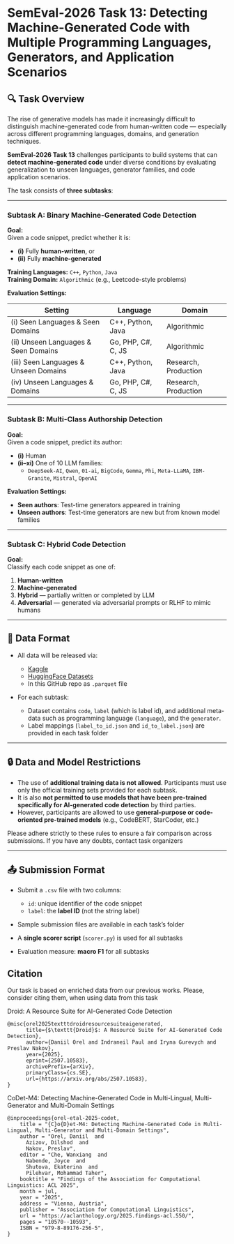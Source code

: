 # SemEval-2026 Task 13: Detecting Machine-Generated Code with Multiple Programming Languages, Generators, and Application Scenarios

## 🔍 Task Overview

The rise of generative models has made it increasingly difficult to distinguish machine-generated code from human-written code — especially across different programming languages, domains, and generation techniques. 

**SemEval-2026 Task 13** challenges participants to build systems that can **detect machine-generated code** under diverse conditions by evaluating generalization to unseen languages, generator families, and code application scenarios.

The task consists of **three subtasks**:

---

### Subtask A: Binary Machine-Generated Code Detection

**Goal:**  
Given a code snippet, predict whether it is:

- **(i)** Fully **human-written**, or  
- **(ii)** Fully **machine-generated**

**Training Languages:** `C++`, `Python`, `Java`  
**Training Domain:** `Algorithmic` (e.g., Leetcode-style problems)

**Evaluation Settings:**

| Setting                              | Language                | Domain                 |
|--------------------------------------|-------------------------|------------------------|
| (i) Seen Languages & Seen Domains    | C++, Python, Java       | Algorithmic            |
| (ii) Unseen Languages & Seen Domains | Go, PHP, C#, C, JS      | Algorithmic            |
| (iii) Seen Languages & Unseen Domains| C++, Python, Java       | Research, Production   |
| (iv) Unseen Languages & Domains      | Go, PHP, C#, C, JS      | Research, Production   |

---

###  Subtask B: Multi-Class Authorship Detection

**Goal:**  
Given a code snippet, predict its author:

- **(i)** Human  
- **(ii–xi)** One of 10 LLM families:
  - `DeepSeek-AI`, `Qwen`, `01-ai`, `BigCode`, `Gemma`, `Phi`, `Meta-LLaMA`, `IBM-Granite`, `Mistral`, `OpenAI`

**Evaluation Settings:**

- **Seen authors**: Test-time generators appeared in training  
- **Unseen authors**: Test-time generators are new but from known model families

---

### Subtask C: Hybrid Code Detection

**Goal:**  
Classify each code snippet as one of:

1. **Human-written**  
2. **Machine-generated**  
3. **Hybrid** — partially written or completed by LLM  
4. **Adversarial** — generated via adversarial prompts or RLHF to mimic humans
---

## 📁 Data Format

- All data will be released via:
  - [Kaggle](#)  
  - [HuggingFace Datasets](https://huggingface.co/datasets/DaniilOr/SemEval-2026-Task13)
  - In this GitHub repo as `.parquet` file

- For each subtask:
  - Dataset contains `code`,  `label` (which is label id), and additional meta-data such as programming language (`language`), and the `generator`.
  - Label mappings (`label_to_id.json` and `id_to_label.json`) are provided in each task folder  

---
## 🔒 Data and Model Restrictions

- The use of **additional training data is not allowed**. Participants must use only the official training sets provided for each subtask.
- It is also **not permitted to use models that have been pre-trained specifically for AI-generated code detection** by third parties.
- However, participants are allowed to use **general-purpose or code-oriented pre-trained models** (e.g., CodeBERT, StarCoder, etc.)

Please adhere strictly to these rules to ensure a fair comparison across submissions. If you have any doubts, contact task organizers

---

## 📤 Submission Format

- Submit a `.csv` file with two columns:
  - `id`: unique identifier of the code snippet  
  - `label`: the **label ID** (not the string label)

- Sample submission files are available in each task’s folder  
- A **single scorer script** (`scorer.py`) is used for all subtasks  
- Evaluation measure: **macro F1** for all subtasks

## Citation
Our task is based on enriched data from our previous works. Please, consider citing them, when using data from this task

Droid: A Resource Suite for AI-Generated Code Detection
```
@misc{orel2025textttdroidresourcesuiteaigenerated,
      title={$\texttt{Droid}$: A Resource Suite for AI-Generated Code Detection}, 
      author={Daniil Orel and Indraneil Paul and Iryna Gurevych and Preslav Nakov},
      year={2025},
      eprint={2507.10583},
      archivePrefix={arXiv},
      primaryClass={cs.SE},
      url={https://arxiv.org/abs/2507.10583}, 
}
```

CoDet-M4: Detecting Machine-Generated Code in Multi-Lingual, Multi-Generator and Multi-Domain Settings
```
@inproceedings{orel-etal-2025-codet,
    title = "{C}o{D}et-M4: Detecting Machine-Generated Code in Multi-Lingual, Multi-Generator and Multi-Domain Settings",
    author = "Orel, Daniil  and
      Azizov, Dilshod  and
      Nakov, Preslav",
    editor = "Che, Wanxiang  and
      Nabende, Joyce  and
      Shutova, Ekaterina  and
      Pilehvar, Mohammad Taher",
    booktitle = "Findings of the Association for Computational Linguistics: ACL 2025",
    month = jul,
    year = "2025",
    address = "Vienna, Austria",
    publisher = "Association for Computational Linguistics",
    url = "https://aclanthology.org/2025.findings-acl.550/",
    pages = "10570--10593",
    ISBN = "979-8-89176-256-5",
}
```

